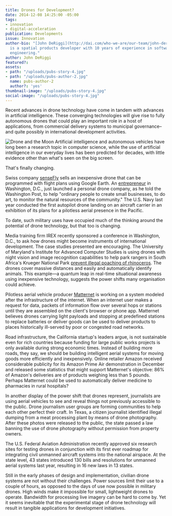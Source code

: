 ```yaml
---
title: Drones for Development?
date: 2014-12-08 14:25:00 -05:00
tags:
- innovation
- digital-acceleration
publication: Developments
issue: Innovation
author-bio: "[John DeRiggi](http://dai.com/who-we-are/our-team/john-deriggi) of DAI
  is a spatial products developer with 10 years of experience in software and data
  engineering."
author: John DeRiggi
featured?: 
assets:
- path: "/uploads/pubs-story-4.jpg"
- path: "/uploads/pubs-author-2.jpg"
  name: pubs-author-2
  author?: 'yes'
thumbnail-image: "/uploads/pubs-story-4.jpg"
social-image: "/uploads/pubs-story-4.jpg"
---
```


Recent advances in drone technology have come in tandem with advances in artificial intelligence. These converging technologies will give rise to fully autonomous drones that could play an important role in a host of applications, from commercial delivery systems to municipal governance–and quite possibly in international development activities.



![Drone and the Moon](/uploads/pubs-story-4.jpg "Photo credit: flickr.com/photos/69214385@N04") 
Artificial intelligence and autonomous vehicles have long been a research topic in computer science, while the use of artificial intelligence in our everyday lives has been predicted for decades, with little evidence other than what's seen on the big screen.

That's finally changing.

Swiss company <a href="https://www.sensefly.com/home.html">senseFly</a> sells an inexpensive drone that can be programmed with flight plans using Google Earth. An <a href="http://www.washingtonpost.com/blogs/local/wp/2014/01/21/d-c-area-drone-startup-introduces-the-pocket-drone/">entrepreneur</a> in Washington, D.C., just launched a personal drone company, as he told the Washington Post, to help "ordinary people to create small businesses, to do art, to monitor the natural resources of the community." The U.S. Navy last year conducted the first autopilot drone landing on an aircraft carrier in an exhibition of its plans for a pilotless aerial presence in the Pacific.

To date, such military uses have occupied much of the thinking around the potential of drone technology, but that too is changing.

Media training firm IREX recently sponsored a conference in Washington, D.C., to ask how drones might become instruments of international development. The case studies presented are encouraging. The University of Maryland's Institute for Advanced Computer Studies is using drones with night vision and image recognition capabilities to help park rangers in South Africa's Krueger National Park <a href="http://cmns.umd.edu/news-events/features/1101">prevent illegal poaching of rhinoceros</a>. The drones cover massive distances and easily and automatically identify animals. This example—a quantum leap in real-time situational awareness using inexpensive technology, suggests the power shifts many organisation could achieve.

Pilotless aerial vehicle producer <a href="http://matternet.us">Matternet</a> is working on a system modeled after the infrastructure of the internet. When an internet user makes a request for data, packets of information flow over several hops or stations until they are assembled on the client's browser or phone app. Matternet believes drones carrying light payloads and stopping at predefined stations to replace batteries or deliver goods can be used to deliver products to places historically ill-served by poor or congested road networks.

Road infrastructure, the California startup's leaders argue, is not sustainable even for rich countries because funding for large public works projects is only available during strong economic times. Instead of building more roads, they say, we should be building intelligent aerial systems for moving goods more efficiently and inexpensively. Online retailer Amazon received considerable publicity for its Amazon Prime Air demonstration in December and released some statistics that might support Matternet's objective: 86% of Amazon's deliveries are of products weighing less than 5 pounds. Perhaps Matternet could be used to automatically deliver medicine to pharmacies in rural hospitals?

In another display of the power shift that drones represent, journalists are using aerial vehicles to see and reveal things not previously accessible to the public. Drone journalism user groups are forming communities to help each other perfect their craft. In Texas, a citizen journalist identified illegal dumping from a meat processing plant by means of drone photography. After these photos were released to the public, the state passed a law banning the use of drone photography without permission from property owners.

The U.S. Federal Aviation Administration recently approved six research sites for testing drones in conjunction with its first ever roadmap for integrating civil unmanned aircraft systems into the national airspace. At the state level, 43 states introduced 130 bills and resolutions for unmanned aerial systems last year, resulting in 16 new laws in 13 states.

Still in the early phases of design and implementation, civilian drone systems are not without their challenges. Power sources limit their use to a couple of hours, as opposed to the days of use now possible in military drones. High winds make it impossible for small, lightweight drones to operate. Bandwidth for processing live imagery can be hard to come by. Yet it seems inevitable that the experimental stage of drone technology will result in tangible applications for development initiatives.
